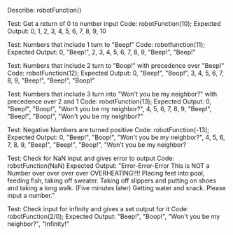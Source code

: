 Describe: robotFunction()

Test: Get a return of 0 to number input
Code:
robotFunction(10);
Expected Output: 0, 1, 2, 3, 4, 5, 6, 7, 8, 9, 10

Test: Numbers that include 1 turn to "Beep!"
Code:
robotfunction(11);
Expected Output: 0, "Beep!", 2, 3, 4, 5, 6, 7, 8, 9, "Beep!", "Beep!"

Test: Numbers that include 2 turn to "Boop!" with precedence over "Beep!"
Code:
robotFunction(12);
Expected Output: 0, "Beep!", "Boop!", 3, 4, 5, 6, 7, 8, 9, "Beep!", "Beep!", "Boop!"

Test: Numbers that include 3 turn into "Won't you be my neighbor?" with precedence over 2 and 1
Code:
robotFunction(13);
Expected Output: 0, "Beep!", "Boop!", "Won't you be my neighbor?", 4, 5, 6, 7, 8, 9, "Beep!", "Beep!", "Boop!", "Won't you be my neighbor?"

Test: Negative Numbers are turned positive
Code:
robotFunction(-13);
Expected Output: 0, "Beep!", "Boop!", "Won't you be my neighbor?", 4, 5, 6, 7, 8, 9, "Beep!", "Beep!", "Boop!", "Won't you be my neighbor?

Test: Check for NaN input and gives error to output
Code:
robotFunction(NaN)
Expected Output: "Error-Error-Error This is NOT a Number over over over over OVERHEATING!!!! Placing feet into pool, feeding fish, taking off sweater. Taking off slippers and putting on shoes and taking a long walk. (Five minutes later) Getting water and snack. Please input a number."

Test: Check input for infinity and gives a set output for it
Code:
robotFunction(2/0);
Expected Output: "Beep!", "Boop!", "Won't you be my neighbor?", "Infinity!"